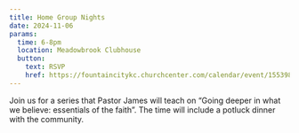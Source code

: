 ```yaml
---
title: Home Group Nights
date: 2024-11-06
params:
  time: 6-8pm
  location: Meadowbrook Clubhouse
  button:
    text: RSVP
    href: https://fountaincitykc.churchcenter.com/calendar/event/155398193
---
```


Join us for a series that Pastor James will teach on “Going deeper in what we believe: essentials of the faith”. The time will include a potluck dinner with the community.

